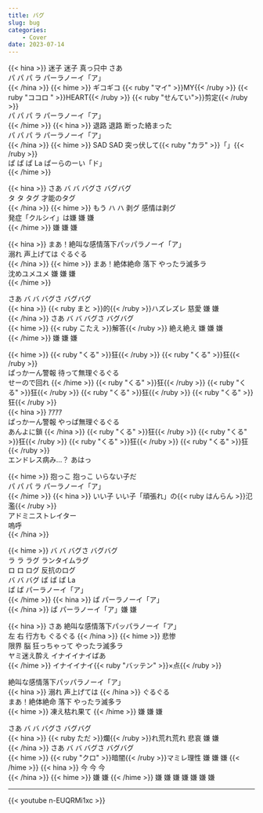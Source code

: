 ```yaml
---
title: バグ
slug: bug
categories:
    - Cover
date: 2023-07-14
---
```


{{< hina >}}
迷子 迷子 真っ只中 さあ  
パ パ パ ラ パーラノーイ「ア」  
{{< /hina >}}
{{< hime >}}
ギコギコ {{< ruby "マイ" >}}MY{{< /ruby >}} {{< ruby "ココロ " >}}HEART{{< /ruby >}} {{< ruby "せんてい">}}剪定{{< /ruby >}}  
パ パ パ ラ パーラノーイ「ア」  
{{< /hime >}}
{{< hina >}}
退路 退路 断った絡まった  
パ パ パ ラ パーラノーイ「ア」  
{{< /hina >}}
{{< hime >}}
SAD SAD 突っ伏して{{< ruby "カラ" >}}「」{{< /ruby >}}  
ぱ ぱ ぱ La ぱーらのーい「ド」  
{{< /hime >}}

{{< hina >}}
さあ バ バ バグさ バグバグ  
タ タ タグ 才能のタグ  
{{< /hina >}}
{{< hime >}}
もう ハ ハ 剥グ 感情は剥グ  
発症「クルシイ」は嫌 嫌 嫌  
{{< /hime >}}
嫌 嫌 嫌  

{{< hina >}}
まあ！絶叫な感情落下パッパラノーイ「ア」  
溺れ 声上げては ぐるぐる  
{{< /hina >}}
{{< hime >}}
まあ！絶体絶命 落下 やったラ滅多ラ  
沈めユメユメ 嫌 嫌 嫌  
{{< /hime >}}

さあ バ バ バグさ バグバグ  
{{< hina >}}
{{< ruby まと >}}的{{< /ruby >}}ハズレズレ 慈愛 嫌 嫌  
{{< /hina >}}
さあ バ バ バグさ バグバグ  
{{< hime >}}
{{< ruby こたえ >}}解答{{< /ruby >}} 絶え絶え 嫌 嫌 嫌  
{{< /hime >}}
嫌 嫌 嫌  

{{< hime >}}
{{< ruby "くる" >}}狂{{< /ruby >}} {{< ruby "くる" >}}狂{{< /ruby >}}  
ぱっかーん警報 待って無理ぐるぐる  
せーので回れ 
{{< /hime >}}
{{< ruby "くる" >}}狂{{< /ruby >}} {{< ruby "くる" >}}狂{{< /ruby >}} {{< ruby "くる" >}}狂{{< /ruby >}} {{< ruby "くる" >}}狂{{< /ruby >}}  
{{< hina >}}
ｱｱｱｱ  
ぱっかーん警報 やっぱ無理ぐるぐる  
あんよに鎖 
{{< /hina >}}
{{< ruby "くる" >}}狂{{< /ruby >}} {{< ruby "くる" >}}狂{{< /ruby >}} {{< ruby "くる" >}}狂{{< /ruby >}} {{< ruby "くる" >}}狂{{< /ruby >}}  
エンドレス病み…？ あはっ  

{{< hime >}}
抱っこ 抱っこ いらない子だ  
パ パ パ ラ パーラノーイ「ア」  
{{< /hime >}}
{{< hina >}}
いい子 いい子「頑張れ」の{{< ruby はんらん >}}氾濫{{< /ruby >}}  
アドミニストレイター  
嗚呼  
{{< /hina >}}

{{< hime >}}
バ バ バグさ バグバグ  
ラ ラ ラグ ランタイムラグ  
ロ ロ ログ 反抗のログ  
バ バ バグ ぱ ぱ ぱ La  
ぱ ぱ パーラノーイ「ア」  
{{< /hime >}}
{{< hina >}}
ぱ パーラノーイ「ア」  
{{< /hina >}}
ぱ パーラノーイ「ア」嫌 嫌  

{{< hina >}}
さあ 絶叫な感情落下パッパラノーイ「ア」  
左 右 行方も ぐるぐる 
{{< /hina >}}
{{< hime >}}
悲惨  
限界 脳 狂っちゃって やったラ滅多ラ  
ヤミ迷え酔え イナイイナイばあ  
{{< /hime >}}
イナイイナイ{{< ruby "バッテン" >}}×点{{< /ruby >}}  

絶叫な感情落下パッパラノーイ「ア」  
{{< hina >}}
溺れ 声上げては 
{{< /hina >}}
ぐるぐる  
まあ！絶体絶命 落下 やったラ滅多ラ  
{{< hime >}}
凍え枯れ果て 
{{< /hime >}}
嫌 嫌 嫌  

さあ バ バ バグさ バグバグ  
{{< hina >}}
{{< ruby ただ >}}爛{{< /ruby >}}れ荒れ荒れ 悲哀 嫌 嫌  
{{< /hina >}}
さあ バ バ バグさ バグバグ  
{{< hime >}}
{{< ruby "クロ" >}}暗闇{{< /ruby >}}マミレ理性 嫌 嫌 嫌 
{{< /hime >}}
{{< hina >}}
今 今 今  
{{< /hina >}}
{{< hime >}}
嫌 嫌 
{{< /hime >}}
嫌 嫌 嫌 嫌 嫌 嫌 嫌  

---

{{< youtube n-EUQRMi1xc >}}
